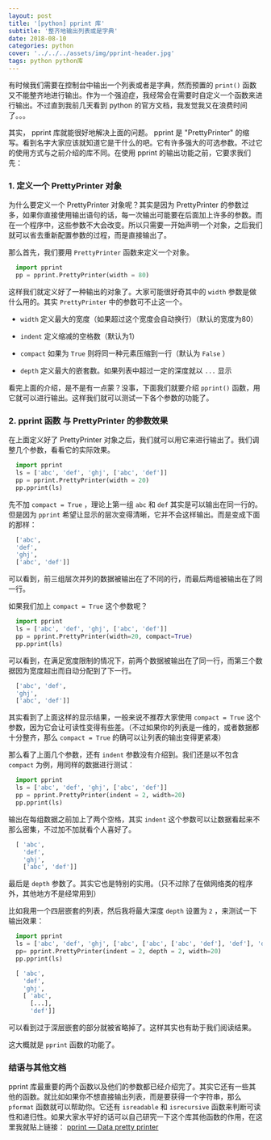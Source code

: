 ```yaml
---
layout: post
title: '[python] pprint 库'
subtitle: '整齐地输出列表或是字典'
date: 2018-08-10
categories: python
cover: '../../../assets/img/pprint-header.jpg'
tags: python python库
---
```


有时候我们需要在控制台中输出一个列表或者是字典，然而预置的 `print()` 函数又不能整齐地进行输出。作为一个强迫症，我经常会在需要时自定义一个函数来进行输出。不过直到我前几天看到 python 的官方文档，我发觉我又在浪费时间了。。。

其实， pprint 库就能很好地解决上面的问题。 pprint 是 "PrettyPrinter" 的缩写。看到名字大家应该就知道它是干什么的吧。它有许多强大的可选参数。不过它的使用方式与之前介绍的库不同。在使用 pprint 的输出功能之前，它要求我们先：

### 1. 定义一个 PrettyPrinter 对象

为什么要定义一个 PrettyPrinter 对象呢？其实是因为 PrettyPrinter 的参数过多，如果你直接使用输出语句的话，每一次输出可能要在后面加上许多的参数。而在一个程序中，这些参数不大会改变。所以只需要一开始声明一个对象，之后我们就可以省去重新配置参数的过程，而是直接输出了。

那么首先，我们要用 `PrettyPrinter` 函数来定义一个对象。

```python
  import pprint
  pp = pprint.PrettyPrinter(width = 80)
```

这样我们就定义好了一种输出的对象了。大家可能很好奇其中的 `width` 参数是做什么用的。其实 `PrettyPrinter` 中的参数可不止这一个。

* `width`
定义最大的宽度（如果超过这个宽度会自动换行）（默认的宽度为80）

* `indent`
定义缩减的空格数（默认为1）

* `compact`
如果为 `True` 则将同一种元素压缩到一行（默认为 `False` ）

* `depth`
定义最大的嵌套数。如果列表中超过一定的深度就以 `...` 显示

看完上面的介绍，是不是有一点蒙？没事，下面我们就要介绍 `pprint()` 函数，用它就可以进行输出。这样我们就可以测试一下各个参数的功能了。

### 2. pprint 函数 与 PrettyPrinter 的参数效果

在上面定义好了 PrettyPrinter 对象之后，我们就可以用它来进行输出了。我们调整几个参数，看看它的实际效果。

```python
  import pprint
  ls = ['abc', 'def', 'ghj', ['abc', 'def']]
  pp = pprint.PrettyPrinter(width = 20)
  pp.pprint(ls)
```

先不加 `compact = True` ，理论上第一组 `abc` 和 `def` 其实是可以输出在同一行的。但是因为 `pprint` 希望让显示的层次变得清晰，它并不会这样输出。而是变成下面的那样：

```python
  ['abc',
  'def',
  'ghj',
  ['abc', 'def']]
```

可以看到，前三组层次并列的数据被输出在了不同的行，而最后两组被输出在了同一行。

如果我们加上 `compact = True` 这个参数呢？

```python
  import pprint
  ls = ['abc', 'def', 'ghj', ['abc', 'def']]
  pp = pprint.PrettyPrinter(width=20, compact=True)
  pp.pprint(ls)
```

可以看到，在满足宽度限制的情况下，前两个数据被输出在了同一行，而第三个数据因为宽度超出而自动分配到了下一行。

```python
  ['abc', 'def',
  'ghj',
  ['abc', 'def']]
```   

其实看到了上面这样的显示结果，一般来说不推荐大家使用 `compact = True` 这个参数，因为它会让可读性变得有些差。（不过如果你的列表是一维的，或者数据都十分整齐，那么 `compact = True` 的确可以让列表的输出变得更紧凑）

那么看了上面几个参数，还有 `indent` 参数没有介绍到。我们还是以不包含 `compact` 为例，用同样的数据进行测试：

```python
  import pprint
  ls = ['abc', 'def', 'ghj', ['abc', 'def']]
  pp = pprint.PrettyPrinter(indent = 2, width=20)
  pp.pprint(ls)
```

输出在每组数据之前加上了两个空格，其实 `indent` 这个参数可以让数据看起来不那么密集，不过加不加就看个人喜好了。

```python
  [ 'abc',
    'def',
    'ghj',
    ['abc', 'def']]
```

最后是 `depth` 参数了。其实它也是特别的实用。（只不过除了在做网络类的程序外，其他地方不是经常用到）

比如我用一个四层嵌套的列表，然后我将最大深度 `depth` 设置为 `2` ，来测试一下输出效果：

```python
  import pprint
  ls = ['abc', 'def', 'ghj', ['abc', ['abc', ['abc', 'def'], 'def'], 'def']]
  pp= pprint.PrettyPrinter(indent = 2, depth = 2, width=20)
  pp.pprint(ls)
```

```python
  [ 'abc',
    'def',
    'ghj',
    [ 'abc',
      [...],
      'def']]
```

可以看到过于深层嵌套的部分就被省略掉了。这样其实也有助于我们阅读结果。

这大概就是 `pprint` 函数的功能了。

### 结语与其他文档

pprint 库最重要的两个函数以及他们的参数都已经介绍完了。其实它还有一些其他的函数。就比如如果你不想直接输出列表，而是要获得一个字符串，那么 `pformat` 函数就可以帮助你。它还有 `isreadable` 和 `isrecursive` 函数来判断可读性和递归性。如果大家水平好的话可以自己研究一下这个库其他函数的作用，在这里我就贴上链接： [pprint — Data pretty printer](https://docs.python.org/3/library/pprint.html)
